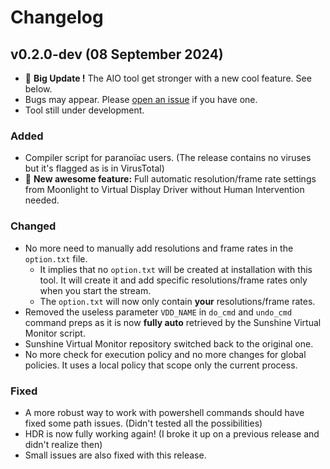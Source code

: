 # Changelog


## v0.2.0-dev (08 September 2024)
- :partying_face: **Big Update !** The AIO tool get stronger with a new cool feature. See below.
- Bugs may appear. Please [open an issue](https://github.com/LeGeRyChEeSe/Sunshine-AIO/issues/new) if you have one.
- Tool still under development.

### Added
- Compiler script for paranoïac users. (The release contains no viruses but it's flagged as is in VirusTotal)
- :partying_face: **New awesome feature:** Full automatic resolution/frame rate settings from Moonlight to Virtual Display Driver without Human Intervention needed.

### Changed
- No more need to manually add resolutions and frame rates in the `option.txt` file.
    - It implies that no `option.txt` will be created at installation with this tool. It will create it and add specific resolutions/frame rates only when you start the stream.
    - The `option.txt` will now only contain **your** resolutions/frame rates.
- Removed the useless parameter `VDD_NAME` in `do_cmd` and `undo_cmd` command preps as it is now **fully auto** retrieved by the Sunshine Virtual Monitor script.
- Sunshine Virtual Monitor repository switched back to the original one.
- No more check for execution policy and no more changes for global policies. It uses a local policy that scope only the current process.

### Fixed
- A more robust way to work with powershell commands should have fixed some path issues. (Didn't tested all the possibilities)
- HDR is now fully working again! (I broke it up on a previous release and didn't realize then)
- Small issues are also fixed with this release.
